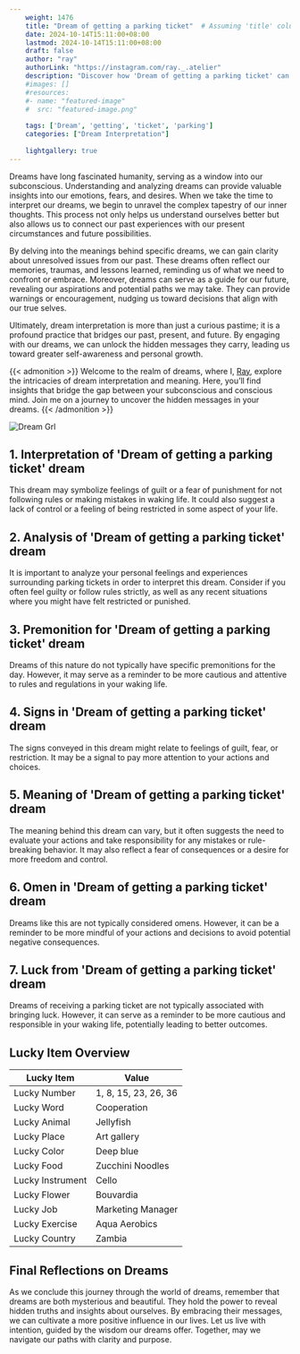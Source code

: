 ```yaml
---
    weight: 1476
    title: "Dream of getting a parking ticket"  # Assuming 'title' column exists
    date: 2024-10-14T15:11:00+08:00
    lastmod: 2024-10-14T15:11:00+08:00
    draft: false
    author: "ray"
    authorLink: "https://instagram.com/ray._.atelier"
    description: "Discover how 'Dream of getting a parking ticket' can interpret your future and uncover its significant meanings in your life."
    #images: []
    #resources:
    #- name: "featured-image"
    #  src: "featured-image.png"
    
    tags: ['Dream', 'getting', 'ticket', 'parking']
    categories: ["Dream Interpretation"]
    
    lightgallery: true
---
```

    
Dreams have long fascinated humanity, serving as a window into our subconscious. Understanding and analyzing dreams can provide valuable insights into our emotions, fears, and desires. When we take the time to interpret our dreams, we begin to unravel the complex tapestry of our inner thoughts. This process not only helps us understand ourselves better but also allows us to connect our past experiences with our present circumstances and future possibilities.

By delving into the meanings behind specific dreams, we can gain clarity about unresolved issues from our past. These dreams often reflect our memories, traumas, and lessons learned, reminding us of what we need to confront or embrace. Moreover, dreams can serve as a guide for our future, revealing our aspirations and potential paths we may take. They can provide warnings or encouragement, nudging us toward decisions that align with our true selves.

Ultimately, dream interpretation is more than just a curious pastime; it is a profound practice that bridges our past, present, and future. By engaging with our dreams, we can unlock the hidden messages they carry, leading us toward greater self-awareness and personal growth.

{{< admonition >}}
Welcome to the realm of dreams, where I, [Ray](https://instagram.com/ray._.atelier), explore the intricacies of dream interpretation and meaning. Here, you’ll find insights that bridge the gap between your subconscious and conscious mind. Join me on a journey to uncover the hidden messages in your dreams.
{{< /admonition >}}

![Dream Grl](https://cdn.pixabay.com/photo/2017/11/02/03/35/gothic-2910057_1280.jpg "Dream Grl")

## 1. Interpretation of 'Dream of getting a parking ticket' dream
 This dream may symbolize feelings of guilt or a fear of punishment for not following rules or making mistakes in waking life. It could also suggest a lack of control or a feeling of being restricted in some aspect of your life.

## 2. Analysis of 'Dream of getting a parking ticket' dream
 It is important to analyze your personal feelings and experiences surrounding parking tickets in order to interpret this dream. Consider if you often feel guilty or follow rules strictly, as well as any recent situations where you might have felt restricted or punished.

## 3. Premonition for 'Dream of getting a parking ticket' dream
 Dreams of this nature do not typically have specific premonitions for the day. However, it may serve as a reminder to be more cautious and attentive to rules and regulations in your waking life.

## 4. Signs in 'Dream of getting a parking ticket' dream
 The signs conveyed in this dream might relate to feelings of guilt, fear, or restriction. It may be a signal to pay more attention to your actions and choices.

## 5. Meaning of 'Dream of getting a parking ticket' dream
 The meaning behind this dream can vary, but it often suggests the need to evaluate your actions and take responsibility for any mistakes or rule-breaking behavior. It may also reflect a fear of consequences or a desire for more freedom and control.

## 6. Omen in 'Dream of getting a parking ticket' dream
 Dreams like this are not typically considered omens. However, it can be a reminder to be more mindful of your actions and decisions to avoid potential negative consequences.

## 7. Luck from 'Dream of getting a parking ticket' dream
 Dreams of receiving a parking ticket are not typically associated with bringing luck. However, it can serve as a reminder to be more cautious and responsible in your waking life, potentially leading to better outcomes.

## Lucky Item Overview
| Lucky Item          | Value              |
|---------------|--------------------|
| Lucky Number        | 1, 8, 15, 23, 26, 36  |
| Lucky Word          | Cooperation |
| Lucky Animal        | Jellyfish |
| Lucky Place         | Art gallery     |
| Lucky Color         | Deep blue     |
| Lucky Food          | Zucchini Noodles      |
| Lucky Instrument    | Cello |
| Lucky Flower        | Bouvardia    |
| Lucky Job           | Marketing Manager       |
| Lucky Exercise      | Aqua Aerobics  |
| Lucky Country       | Zambia    |


##  Final Reflections on Dreams

As we conclude this journey through the world of dreams, remember that dreams are both mysterious and beautiful. They hold the power to reveal hidden truths and insights about ourselves. By embracing their messages, we can cultivate a more positive influence in our lives. Let us live with intention, guided by the wisdom our dreams offer. Together, may we navigate our paths with clarity and purpose.
